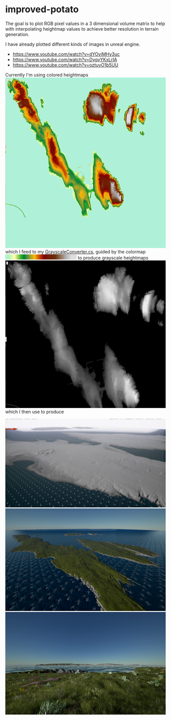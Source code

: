 # improved-potato
The goal is to plot RGB pixel values in a 3 dimensional volume matrix to help with interpolating heightmap values to achieve better resolution in terrain generation.

I have already plotted different kinds of images in unreal engine.

* https://www.youtube.com/watch?v=dYOviMHy3uc
* https://www.youtube.com/watch?v=DyqyYKxLrIA
* https://www.youtube.com/watch?v=oztuyO1b5UU

Currently I'm using colored heightmaps ![Screenshot](h_color.png) which I feed to my [GrayscaleConverter.cs](https://github.com/kenwi/scripts-misc/blob/master/GrayscaleConverter.cs), guided by the colormap ![Screenshot](colormap.png) to produce grayscale heightmaps ![Screenshot](c_grayscale.png) which I then use to produce  

![Screenshot](shadowmapped.png)
![Screenshot](textured.png)
![Screenshot](textured2.png)
